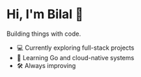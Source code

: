 # Hi, I'm Bilal 👋

Building things with code.

- 💻 Currently exploring full-stack projects
- 🌱 Learning Go and cloud-native systems
- 🛠️ Always improving
